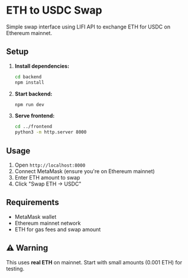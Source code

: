 # ETH to USDC Swap

Simple swap interface using LIFI API to exchange ETH for USDC on Ethereum mainnet.

## Setup

1. **Install dependencies:**
   ```bash
   cd backend
   npm install
   ```

2. **Start backend:**
   ```bash
   npm run dev
   ```

3. **Serve frontend:**
   ```bash
   cd ../frontend
   python3 -m http.server 8000
   ```

## Usage

1. Open `http://localhost:8000`
2. Connect MetaMask (ensure you're on Ethereum mainnet)
3. Enter ETH amount to swap
4. Click "Swap ETH → USDC"

## Requirements

- MetaMask wallet
- Ethereum mainnet network
- ETH for gas fees and swap amount

## ⚠️ Warning

This uses **real ETH** on mainnet. Start with small amounts (0.001 ETH) for testing.
